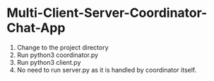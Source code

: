 # Multi-Client-Server-Coordinator-Chat-App
1. Change to the project directory
2. Run python3 coordinator.py
3. Run python3 client.py
4. No need to run server.py as it is handled by coordinator itself.
